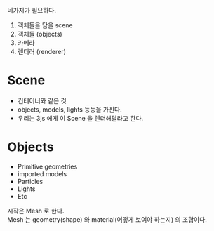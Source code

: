 네가지가 필요하다.

1. 객체들을 담을 scene
1. 객체들 (objects)
1. 카메라
1. 렌더러 (renderer)

# Scene

- 컨테이너와 같은 것
- objects, models, lights 등등을 가진다.
- 우리는 3js 에게 이 Scene 을 렌더해달라고 한다.

# Objects

- Primitive geometries
- imported models
- Particles
- Lights
- Etc

시작은 Mesh 로 한다.  
Mesh 는 geometry(shape) 와 material(어떻게 보여야 하는지) 의 조합이다.
